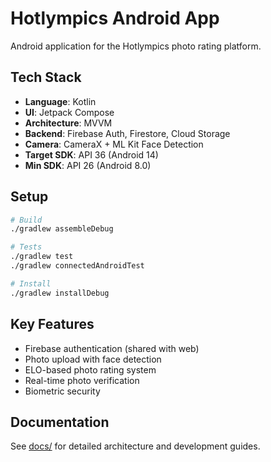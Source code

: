 # Hotlympics Android App

Android application for the Hotlympics photo rating platform.

## Tech Stack
- **Language**: Kotlin
- **UI**: Jetpack Compose
- **Architecture**: MVVM
- **Backend**: Firebase Auth, Firestore, Cloud Storage
- **Camera**: CameraX + ML Kit Face Detection
- **Target SDK**: API 36 (Android 14)
- **Min SDK**: API 26 (Android 8.0)

## Setup
```bash
# Build
./gradlew assembleDebug

# Tests
./gradlew test
./gradlew connectedAndroidTest

# Install
./gradlew installDebug
```

## Key Features
- Firebase authentication (shared with web)
- Photo upload with face detection
- ELO-based photo rating system
- Real-time photo verification
- Biometric security

## Documentation
See [docs/](docs/) for detailed architecture and development guides.